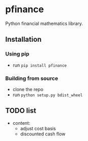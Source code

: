 # pfinance
Python financial mathematics library.

## Installation
### Using pip
- run `pip install pfinance`

### Building from source
- clone the repo
- run `python setup.py bdist_wheel`

## TODO list
- content:
  - adjust cost basis
  - discounted cash flow
